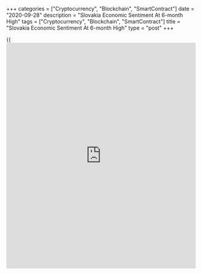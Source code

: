 +++
categories = ["Cryptocurrency", "Blockchain", "SmartContract"]
date = "2020-09-28"
description = "Slovakia Economic Sentiment At 6-month High"
tags = ["Cryptocurrency", "Blockchain", "SmartContract"]
title = "Slovakia Economic Sentiment At 6-month High"
type = "post"
+++

{{<iframe id="large-banner" src="https://www.bounty.group/#slide=8.0" width="100%" height="600" scrolling="no" style="border: 0px solid rgb(216, 221, 230); border-radius: 3px;">}}

Slovakia's economic sentiment improved in September, data from the
Statistical Office of the Slovak Republic showed on Monday.

The economic sentiment index rose to 87.7 in September from 83.5 in
August. This was the highest reading in six months.

Among components, the industrial confidence index increased to -10.0 in
June from -28.7 in the prior month.

The morale index for the construction sector fell to -42.5 and that for
retail trade decreased to 8.3.

The services confidence indicator improved -1.0 in September from -7.0
in the previous month.

The consumer confidence index decreased to -31.0 from -30.8 in the
preceding month.

For comments and feedback [contact](https://www.playgroundfx.com/contact/): editorial@rtt[news](https://www.letsplayfx.com/blog/forex-news-website/).com

[Economic News][1]

 **What parts of the world are seeing the best (and worst) economic
performances lately? Click[here][2] to check out our [Econ Scorecard][2]
and find out! See up-to-the-moment [ranking](https://www.playgroundfx.com/blog/crypto-exchange-ranking/)s for the best and worst
performers in [GDP][3], [unemployment rate][4], [inflation][5] and much
more.**

   1. www.rtt[news](https://www.letsplayfx.com/blog/forex-news-website/).com/Content/EconomicNews.aspx
   2. www.rtt[news](https://www.letsplayfx.com/blog/forex-news-website/).com/economic-scorecard/world-rank/PPI/highest-performance.aspx
   3. www.rtt[news](https://www.letsplayfx.com/blog/forex-news-website/).com/economic-scorecard/world-rank/GDP/highest-performance.aspx
   4. www.rtt[news](https://www.letsplayfx.com/blog/forex-news-website/).com/economic-scorecard/world-rank/unemployment-rate/lowest-performance.aspx
   5. www.rtt[news](https://www.letsplayfx.com/blog/forex-news-website/).com/economic-scorecard/world-rank/CPI/highest-performance.aspx